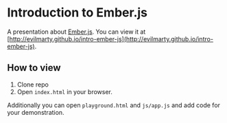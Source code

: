 Introduction to Ember.js
========================

A presentation about [Ember.js](http://emberjs.com). You can view it at [http://evilmarty.github.io/intro-ember-js](http://evilmarty.github.io/intro-ember-js).

## How to view
1. Clone repo
2. Open `index.html` in your browser.

Additionally you can open `playground.html` and `js/app.js` and add code for your demonstration.
